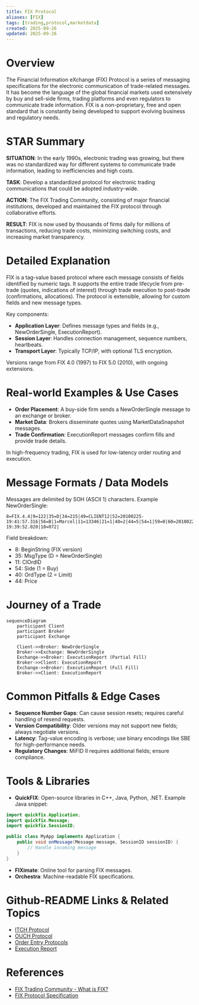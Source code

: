 ```yaml
---
title: FIX Protocol
aliases: [FIX]
tags: [trading,protocol,marketdata]
created: 2025-09-26
updated: 2025-09-26
---
```


# Overview

The Financial Information eXchange (FIX) Protocol is a series of messaging specifications for the electronic communication of trade-related messages. It has become the language of the global financial markets used extensively by buy and sell-side firms, trading platforms and even regulators to communicate trade information. FIX is a non-proprietary, free and open standard that is constantly being developed to support evolving business and regulatory needs.

# STAR Summary

**SITUATION**: In the early 1990s, electronic trading was growing, but there was no standardized way for different systems to communicate trade information, leading to inefficiencies and high costs.

**TASK**: Develop a standardized protocol for electronic trading communications that could be adopted industry-wide.

**ACTION**: The FIX Trading Community, consisting of major financial institutions, developed and maintained the FIX protocol through collaborative efforts.

**RESULT**: FIX is now used by thousands of firms daily for millions of transactions, reducing trade costs, minimizing switching costs, and increasing market transparency.

# Detailed Explanation

FIX is a tag-value based protocol where each message consists of fields identified by numeric tags. It supports the entire trade lifecycle from pre-trade (quotes, indications of interest) through trade execution to post-trade (confirmations, allocations). The protocol is extensible, allowing for custom fields and new message types.

Key components:
- **Application Layer**: Defines message types and fields (e.g., NewOrderSingle, ExecutionReport).
- **Session Layer**: Handles connection management, sequence numbers, heartbeats.
- **Transport Layer**: Typically TCP/IP, with optional TLS encryption.

Versions range from FIX 4.0 (1997) to FIX 5.0 (2010), with ongoing extensions.

# Real-world Examples & Use Cases

- **Order Placement**: A buy-side firm sends a NewOrderSingle message to an exchange or broker.
- **Market Data**: Brokers disseminate quotes using MarketDataSnapshot messages.
- **Trade Confirmation**: ExecutionReport messages confirm fills and provide trade details.

In high-frequency trading, FIX is used for low-latency order routing and execution.

# Message Formats / Data Models

Messages are delimited by SOH (ASCII 1) characters. Example NewOrderSingle:

```
8=FIX.4.4|9=122|35=D|34=215|49=CLIENT12|52=20100225-19:41:57.316|56=B|1=Marcel|11=13346|21=1|40=2|44=5|54=1|59=0|60=20100225-19:39:52.020|10=072|
```

Field breakdown:
- 8: BeginString (FIX version)
- 35: MsgType (D = NewOrderSingle)
- 11: ClOrdID
- 54: Side (1 = Buy)
- 40: OrdType (2 = Limit)
- 44: Price

# Journey of a Trade

```mermaid
sequenceDiagram
    participant Client
    participant Broker
    participant Exchange

    Client->>Broker: NewOrderSingle
    Broker->>Exchange: NewOrderSingle
    Exchange->>Broker: ExecutionReport (Partial Fill)
    Broker->>Client: ExecutionReport
    Exchange->>Broker: ExecutionReport (Full Fill)
    Broker->>Client: ExecutionReport
```

# Common Pitfalls & Edge Cases

- **Sequence Number Gaps**: Can cause session resets; requires careful handling of resend requests.
- **Version Compatibility**: Older versions may not support new fields; always negotiate versions.
- **Latency**: Tag-value encoding is verbose; use binary encodings like SBE for high-performance needs.
- **Regulatory Changes**: MiFID II requires additional fields; ensure compliance.

# Tools & Libraries

- **QuickFIX**: Open-source libraries in C++, Java, Python, .NET. Example Java snippet:

```java
import quickfix.Application;
import quickfix.Message;
import quickfix.SessionID;

public class MyApp implements Application {
    public void onMessage(Message message, SessionID sessionID) {
        // Handle incoming message
    }
}
```

- **FIXimate**: Online tool for parsing FIX messages.
- **Orchestra**: Machine-readable FIX specifications.

# Github-README Links & Related Topics

- [ITCH Protocol](../itch-protocol/README.md)
- [OUCH Protocol](../ouch-protocol/README.md)
- [Order Entry Protocols](../order-entry-protocols/README.md)
- [Execution Report](../lifecycle/execution-report/README.md)

# References

- [FIX Trading Community - What is FIX?](https://www.fixtrading.org/what-is-fix/)
- [FIX Protocol Specification](https://www.fixtrading.org/online-specification/)